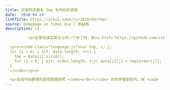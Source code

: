 ```yaml
---
title: 论临时变量名 tmp 与代码的语感
date: '2018-04-24'
linkTitle: https://yihui.name/cn/2018/04/tmp/
source: Homepage on Yihui Xie | 谢益辉
description: |2-

          <p>在审阅谭显英壮士的一个补丁时，我<a href="https://github.com/rstudio/DT/pull/532/commits/bc15293d1b4">注意到</a>一个在码农中极为常见的变量名，那就是万能的 <code>tmp</code> 变量。一方面可能是受教科书式代码影响（教科书的例子通常比较泛），另一方面也是不想费脑子想一个具体的变量名，所以一旦需要一个新的不那么重要的变量，先蹦入脑海的就是 <code>tmp</code> 之类的变量名。</p>

  <pre><code class="language-js">var tmp, i, j;
  for (i = 0; i &lt; data.length; ++i) {
    tmp = data[i].slice();
    for (j = 0; j &lt; order.length; ++j) data[i][j] = tmp[order[j]];
  }
  </code></pre>

  <p>这段代码要做的是把数据按照 <code>order</code> 的列序重新排列。用 <code
---
```

